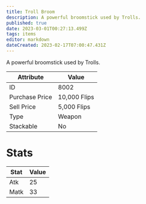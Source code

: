 ```yaml
---
title: Troll Broom
description: A powerful broomstick used by Trolls.
published: true
date: 2023-03-01T00:27:13.499Z
tags: items
editor: markdown
dateCreated: 2023-02-17T07:00:47.431Z
---
```


A powerful broomstick used by Trolls.

|Attribute|Value|
|-|-|
|ID|8002|
|Purchase Price|10,000 Flips|
|Sell Price|5,000 Flips|
|Type|Weapon|
|Stackable|No|

# Stats
|Stat|Value|
|-|-|
|Atk|25|
|Matk|33|
